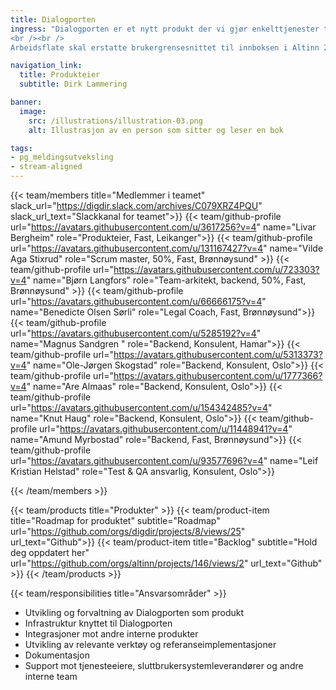 ```yaml
---
title: Dialogporten
ingress: "Dialogporten er et nytt produkt der vi gjør enkelttjenester tilgjengelig via API-er, uten at du må bruke Altinn Studio når du utvikler tjenesten. Dette kan være tjenester som meldinger, dialoger, historisk arkiv, autorisasjon, varsling og hendelser. I Altinn 3 vil Dialogporten fungere som et API mellom sluttbrukersystemer og tjenesteproduktene i Altinn 3.
<br /><br />
Arbeidsflate skal erstatte brukergrensesnittet til innboksen i Altinn 2. Dette produktet bruker Digdirs felles designsystem som grunnlag og blir bygget slik at det blir lett å integrere direkte i andre portaler, for eksempel tjenesteeiernes egne portaler. Arbeidsflate henter data fra de tekniske grensesnittene via API-er til Dialogporten."

navigation_link:
  title: Produkteier
  subtitle: Dirk Lammering

banner:
  image:
    src: /illustrations/illustration-03.png
    alt: Illustrasjon av en person som sitter og leser en bok

tags:
- pg_meldingsutveksling
- stream-aligned
---
```


{{< team/members title="Medlemmer i teamet" slack_url="https://digdir.slack.com/archives/C079XRZ4PQU" slack_url_text="Slackkanal for teamet">}}
{{< team/github-profile url="https://avatars.githubusercontent.com/u/3617256?v=4" name="Livar Bergheim" role="Produkteier, Fast, Leikanger">}}
{{< team/github-profile url="https://avatars.githubusercontent.com/u/131167427?v=4" name="Vilde Aga Stixrud" role="Scrum master, 50%, Fast, Brønnøysund" >}}
{{< team/github-profile url="https://avatars.githubusercontent.com/u/723303?v=4" name="Bjørn Langfors" role="Team-arkitekt, backend, 50%, Fast, Brønnøysund" >}}
{{< team/github-profile url="https://avatars.githubusercontent.com/u/66666175?v=4" name="Benedicte Olsen Sørli" role="Legal Coach, Fast, Brønnøysund">}}
{{< team/github-profile url="https://avatars.githubusercontent.com/u/5285192?v=4" name="Magnus Sandgren " role="Backend, Konsulent, Hamar">}}
{{< team/github-profile url="https://avatars.githubusercontent.com/u/5313373?v=4" name="Ole-Jørgen Skogstad" role="Backend, Konsulent, Oslo">}}
{{< team/github-profile url="https://avatars.githubusercontent.com/u/1777366?v=4" name="Are Almaas" role="Backend, Konsulent, Oslo">}}
{{< team/github-profile url="https://avatars.githubusercontent.com/u/154342485?v=4" name="Knut Haug" role="Backend, Konsulent, Oslo">}}
{{< team/github-profile url="https://avatars.githubusercontent.com/u/11448941?v=4" name="Amund Myrbostad" role="Backend, Fast, Brønnøysund">}}
{{< team/github-profile url="https://avatars.githubusercontent.com/u/93577696?v=4" name="Leif Kristian Helstad" role="Test & QA ansvarlig, Konsulent, Oslo">}}

{{< /team/members >}}

{{< team/products title="Produkter" >}}
{{< team/product-item title="Roadmap for produktet" subtitle="Roadmap" url="https://github.com/orgs/digdir/projects/8/views/25" url_text="Github">}}
{{< team/product-item title="Backlog" subtitle="Hold deg oppdatert her" url="https://github.com/orgs/altinn/projects/146/views/2" url_text="Github" >}}
{{< /team/products >}}

{{< team/responsibilities title="Ansvarsområder" >}}

- Utvikling og forvaltning av Dialogporten som produkt
- Infrastruktur knyttet til Dialogporten
- Integrasjoner mot andre interne produkter
- Utvikling av relevante verktøy og referanseimplementasjoner
- Dokumentasjon
- Support mot tjenesteeiere, sluttbrukersystemleverandører og andre interne team

